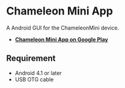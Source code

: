 # Chameleon Mini App

A Android GUI for the ChameleonMini device.

* **[Chameleon Mini App on Google Play](https://play.google.com/store/apps/details?id=tw.kgame.chameleonminiapp)**

## Requirement

* Android 4.1 or later
* USB OTG cable

